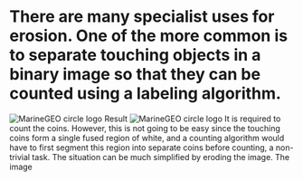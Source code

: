 # There are many specialist uses for erosion. One of the more common is to separate touching objects in a binary image so that they can be counted using a labeling algorithm. 
<img src="https://homepages.inf.ed.ac.uk/rbf/HIPR2/images/mon1.gif" alt="MarineGEO circle logo"/>
Result
<img src="https://homepages.inf.ed.ac.uk/rbf/HIPR2/images/mon1ero2.gif" alt="MarineGEO circle logo" />
 It is required to count the coins. However, this is not going to be easy since the touching coins form a single fused region of white, and a counting algorithm would have to first segment this region into separate coins before counting, a non-trivial task. The situation can be much simplified by eroding the image. The image 
